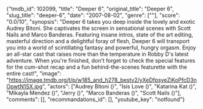 {"tmdb_id": 102099, "title": "Deeper 6", "original_title": "Deeper 6", "slug_title": "deeper-6", "date": "2007-08-02", "genre": [""], "score": "0.0/10", "synopsis": "Deeper 6 takes you deep inside the lovely and exotic Audrey Bitoni. She captivates the screen in sensational scenes with Scott Nails and Marco Banderas. Featuring insane intros, state of the art editing, masterful direction and a delightful foray of flesh, Deeper 6 will transport you into a world of scintillating fantasy and powerful, hungry orgasm. Enjoy an all-star cast that raises more than the temperature in Robby D's latest adventure. When you're finished, don't forget to check the special features for the cum-shot recap and a fun behind-the-scenes featurette with the entire cast!", "image": "https://image.tmdb.org/t/p/w185_and_h278_bestv2/yXeDfpsyeZiKoPfcD3nOpwtN1SX.jpg", "actors": ["Audrey Bitoni ()", "Isis Love ()", "Katarina Kat ()", "Mikayla Mendez ()", "Jerry ()", "Marco Banderas ()", "Scott Nails ()"], "comments": [], "recommandations_id": [], "youtube_key": "notfound"}